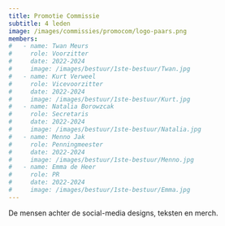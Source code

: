 ```yaml
---
title: Promotie Commissie
subtitle: 4 leden
image: /images/commissies/promocom/logo-paars.png
members:
#   - name: Twan Meurs
#     role: Voorzitter
#     date: 2022-2024
#     image: /images/bestuur/1ste-bestuur/Twan.jpg
#   - name: Kurt Verweel
#     role: Vicevoorzitter
#     date: 2022-2024
#     image: /images/bestuur/1ste-bestuur/Kurt.jpg
#   - name: Natalia Borowzcak
#     role: Secretaris
#     date: 2022-2024
#     image: /images/bestuur/1ste-bestuur/Natalia.jpg
#   - name: Menno Jak
#     role: Penningmeester
#     date: 2022-2024
#     image: /images/bestuur/1ste-bestuur/Menno.jpg
#   - name: Emma de Heer
#     role: PR
#     date: 2022-2024
#     image: /images/bestuur/1ste-bestuur/Emma.jpg
---
```


De mensen achter de social-media designs, teksten en merch.